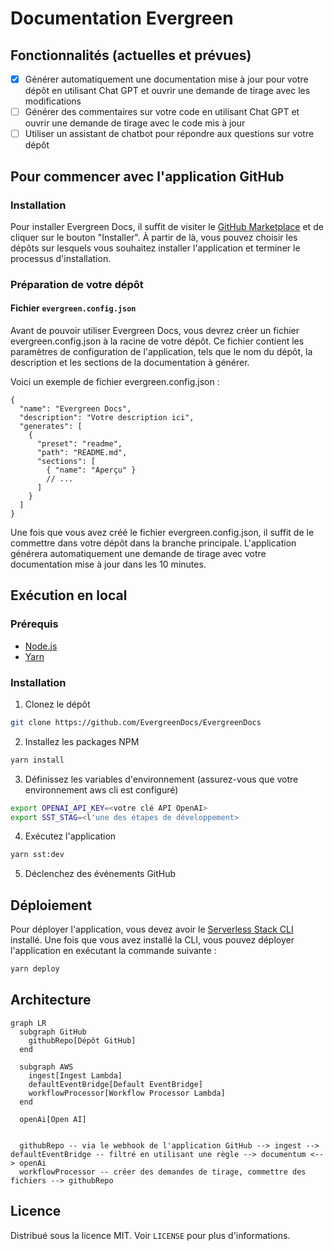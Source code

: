 

# Documentation Evergreen

## Fonctionnalités (actuelles et prévues)

- [x] Générer automatiquement une documentation mise à jour pour votre dépôt en utilisant Chat GPT et ouvrir une demande de tirage avec les modifications
- [ ] Générer des commentaires sur votre code en utilisant Chat GPT et ouvrir une demande de tirage avec le code mis à jour
- [ ] Utiliser un assistant de chatbot pour répondre aux questions sur votre dépôt

## Pour commencer avec l'application GitHub

### Installation

Pour installer Evergreen Docs, il suffit de visiter le [GitHub Marketplace](https://github.com/apps/evergreen-docs) et de cliquer sur le bouton "Installer". À partir de là, vous pouvez choisir les dépôts sur lesquels vous souhaitez installer l'application et terminer le processus d'installation.

### Préparation de votre dépôt

#### Fichier `evergreen.config.json`

Avant de pouvoir utiliser Evergreen Docs, vous devrez créer un fichier evergreen.config.json à la racine de votre dépôt. Ce fichier contient les paramètres de configuration de l'application, tels que le nom du dépôt, la description et les sections de la documentation à générer.

Voici un exemple de fichier evergreen.config.json :

```jsonc
{
  "name": "Evergreen Docs",
  "description": "Votre description ici",
  "generates": [
    {
      "preset": "readme",
      "path": "README.md",
      "sections": [
        { "name": "Aperçu" }
        // ...
      ]
    }
  ]
}
```

Une fois que vous avez créé le fichier evergreen.config.json, il suffit de le commettre dans votre dépôt dans la branche principale. L'application générera automatiquement une demande de tirage avec votre documentation mise à jour dans les 10 minutes.

## Exécution en local

### Prérequis

- [Node.js](https://nodejs.org/en/)
- [Yarn](https://yarnpkg.com/)

### Installation

1. Clonez le dépôt

```sh
git clone https://github.com/EvergreenDocs/EvergreenDocs
```

2. Installez les packages NPM

```sh
yarn install
```

3. Définissez les variables d'environnement (assurez-vous que votre environnement aws cli est configuré)

```sh
export OPENAI_API_KEY=<votre clé API OpenAI>
export SST_STAG=<l'une des étapes de développement>
```

4. Exécutez l'application

```sh
yarn sst:dev
```

5. Déclenchez des événements GitHub

## Déploiement

Pour déployer l'application, vous devez avoir le [Serverless Stack CLI](https://serverless-stack.com/) installé. Une fois que vous avez installé la CLI, vous pouvez déployer l'application en exécutant la commande suivante :

```sh
yarn deploy
```

## Architecture

```mermaid
graph LR
  subgraph GitHub
    githubRepo[Dépôt GitHub]
  end

  subgraph AWS
    ingest[Ingest Lambda]
    defaultEventBridge[Default EventBridge]
    workflowProcessor[Workflow Processor Lambda]
  end

  openAi[Open AI]


  githubRepo -- via le webhook de l'application GitHub --> ingest --> defaultEventBridge -- filtré en utilisant une règle --> documentum <--> openAi
  workflowProcessor -- créer des demandes de tirage, commettre des fichiers --> githubRepo
```

## Licence

Distribué sous la licence MIT. Voir `LICENSE` pour plus d'informations.